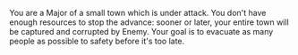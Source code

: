 You are a Major of a small town which is under attack. You don't have enough resources to stop the advance: sooner or later, your entire town will be captured and corrupted by Enemy. Your goal is to evacuate as many people as possible to safety before it's too late.
